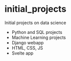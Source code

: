 # initial_projects
 Initial projects on data science
- Python and SQL projects
- Machine Learning projects
- Django webapp
- HTML, CSS, JS
- Svelte app
